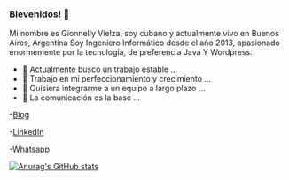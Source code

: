 ### Bievenidos! 👋

Mi nombre es Gionnelly Vielza, soy cubano y actualmente vivo en Buenos Aires, Argentina
Soy Ingeniero Informático desde el año 2013, apasionado enormemente por la tecnología,
de preferencia Java Y Wordpress.


- 🔭 Actualmente busco un trabajo estable ...
- 🌱 Trabajo en mi perfeccionamiento y crecimiento ...
- 👯 Quisiera integrarme a un equipo a largo plazo ...
- 💬 La comunicación es la base ...


-[Blog](https://gionnelly-v.com)

-[LinkedIn](https://www.linkedin.com/in/gionnelly-vielza-dur%C3%A1n-038875197/)

-[Whatsapp](https://wa.me/+5491150392391)

[![Anurag's GitHub stats](https://github-readme-stats.vercel.app/api?username=gvielza)](https://github.com/gvielza/github-readme-stats)

